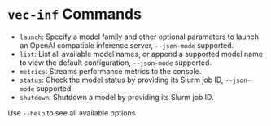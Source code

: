 # `vec-inf` Commands

* `launch`: Specify a model family and other optional parameters to launch an OpenAI compatible inference server, `--json-mode` supported.
* `list`: List all available model names, or append a supported model name to view the default configuration, `--json-mode` supported.
* `metrics`: Streams performance metrics to the console.
* `status`: Check the model status by providing its Slurm job ID, `--json-mode` supported.
* `shutdown`: Shutdown a model by providing its Slurm job ID.

Use `--help` to see all available options
